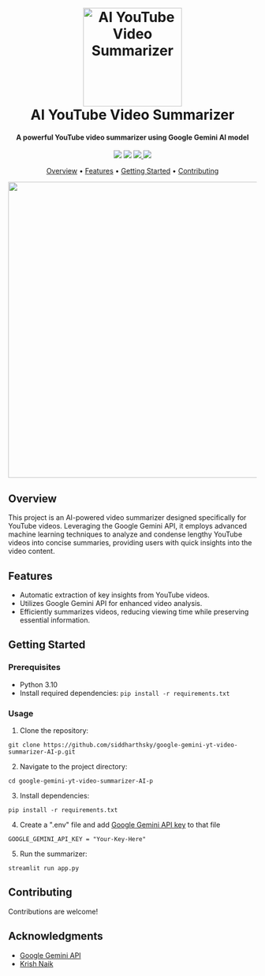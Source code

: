 <h1 align="center">
  <br>
  <a href="https://github.com/siddharthsky/google-gemini-yt-video-summarizer-AI-p"><img src="https://i.imgur.com/Jk1wxO3.png" alt="AI YouTube Video Summarizer" width="200"></a>
  <br>
  AI YouTube Video Summarizer
  <br>
</h1>

<h4 align="center">A powerful YouTube video summarizer using Google Gemini AI model</h4>

<p align="center">
  <a href="https://github.com/siddharthsky/google-gemini-yt-video-summarizer-AI-p/issues"><img src="https://img.shields.io/github/issues/siddharthsky/google-gemini-yt-video-summarizer-AI-p"></a>
  <a href="https://github.com/siddharthsky/google-gemini-yt-video-summarizer-AI-p/stargazers"><img src="https://img.shields.io/github/stars/siddharthsky/google-gemini-yt-video-summarizer-AI-p"></a>
  <a href="YOUR_CONTRIBUTION_GUIDELINES">
    <img src="https://img.shields.io/badge/Contributions-Welcome-brightgreen.svg">
  </a>
  <a href="https://github.com/siddharthsky/google-gemini-yt-video-summarizer-AI-p/blob/main/LICENSE">
    <img src="https://img.shields.io/badge/License-MIT-blue.svg">
  </a>
</p>

<p align="center">
  <a href="#overview">Overview</a> •
  <a href="#features">Features</a> •
  <a href="#getting-started">Getting Started</a> •
  <a href="#contributing">Contributing</a> 
</p>

<p align="center">
  <a href="https://github.com/siddharthsky/google-gemini-yt-video-summarizer-AI-p"><img src="https://raw.githubusercontent.com/siddharthsky/google-gemini-yt-video-summarizer-AI-p/main/research/demo2.gif" width="600" ></a>
</p>




## Overview

This project is an AI-powered video summarizer designed specifically for YouTube videos. Leveraging the Google Gemini API, it employs advanced machine learning techniques to analyze and condense lengthy YouTube videos into concise summaries, providing users with quick insights into the video content.

## Features

- Automatic extraction of key insights from YouTube videos.
- Utilizes Google Gemini API for enhanced video analysis.
- Efficiently summarizes videos, reducing viewing time while preserving essential information.

## Getting Started

### Prerequisites

- Python 3.10
- Install required dependencies: `pip install -r requirements.txt`

### Usage

1. Clone the repository:
```
git clone https://github.com/siddharthsky/google-gemini-yt-video-summarizer-AI-p.git
```
2. Navigate to the project directory:
```
cd google-gemini-yt-video-summarizer-AI-p
```
3. Install dependencies:
```
pip install -r requirements.txt
```
4. Create a ".env" file and add [Google Gemini API key](https://makersuite.google.com/app/apikey) to that file
```
GOOGLE_GEMINI_API_KEY = "Your-Key-Here"
```
5. Run the summarizer:
```
streamlit run app.py
```

## Contributing

Contributions are welcome! 

## Acknowledgments

- [Google Gemini API](https://ai.google.dev/) 
- [Krish Naik](https://www.youtube.com/user/krishnaik06) 
